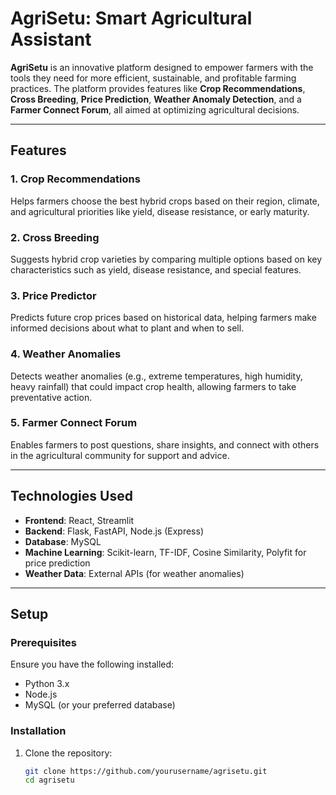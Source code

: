# AgriSetu:  Smart Agricultural Assistant

**AgriSetu** is an innovative platform designed to empower farmers with the tools they need for more efficient, sustainable, and profitable farming practices. The platform provides features like **Crop Recommendations**, **Cross Breeding**, **Price Prediction**, **Weather Anomaly Detection**, and a **Farmer Connect Forum**, all aimed at optimizing agricultural decisions.

---

## Features

### 1. **Crop Recommendations** 
Helps farmers choose the best hybrid crops based on their region, climate, and agricultural priorities like yield, disease resistance, or early maturity.

### 2. **Cross Breeding** 
Suggests hybrid crop varieties by comparing multiple options based on key characteristics such as yield, disease resistance, and special features.

### 3. **Price Predictor** 
Predicts future crop prices based on historical data, helping farmers make informed decisions about what to plant and when to sell.

### 4. **Weather Anomalies** 
Detects weather anomalies (e.g., extreme temperatures, high humidity, heavy rainfall) that could impact crop health, allowing farmers to take preventative action.

### 5. **Farmer Connect Forum** 
Enables farmers to post questions, share insights, and connect with others in the agricultural community for support and advice.

---

## Technologies Used

- **Frontend**: React, Streamlit
- **Backend**: Flask, FastAPI, Node.js (Express)
- **Database**: MySQL
- **Machine Learning**: Scikit-learn, TF-IDF, Cosine Similarity, Polyfit for price prediction
- **Weather Data**: External APIs (for weather anomalies)

---

## Setup

### Prerequisites
Ensure you have the following installed:

- Python 3.x
- Node.js
- MySQL (or your preferred database)

### Installation

1. Clone the repository:
   ```bash
   git clone https://github.com/yourusername/agrisetu.git
   cd agrisetu
